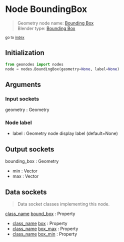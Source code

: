 
# Node BoundingBox

> Geometry node name: [Bounding Box](https://docs.blender.org/manual/en/latest/modeling/geometry_nodes/material/bounding_box.html)<br>
  Blender type: [Bounding Box](https://docs.blender.org/api/current/bpy.types.GeometryNodeBoundBox.html)
  
<sub>go to [index](/docs/index.md)</sub>

## Initialization

```python
from geonodes import nodes
node = nodes.BoundingBox(geometry=None, label=None)
```



## Arguments


### Input sockets

geometry : Geometry

### Node label

- label : Geometry node display label (default=None)

## Output sockets

bounding_box : Geometry
- min : Vector
- max : Vector

## Data sockets

> Data socket classes implementing this node.
  
[class_name](/docs/sockets/Geometry.md) [bound_box](/docs/sockets/Geometry.md#bound_box) : Property
- [class_name](/docs/sockets/Geometry.md) [box](/docs/sockets/Geometry.md#box) : Property
- [class_name](/docs/sockets/Geometry.md) [box_max](/docs/sockets/Geometry.md#box_max) : Property
- [class_name](/docs/sockets/Geometry.md) [box_min](/docs/sockets/Geometry.md#box_min) : Property
  
